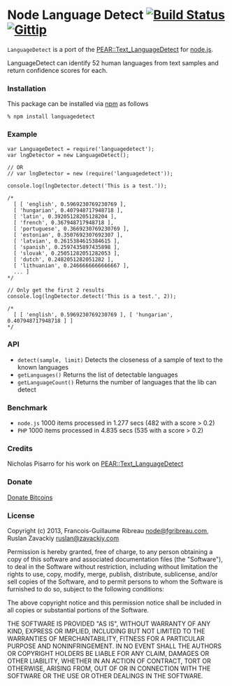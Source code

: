 # Node Language Detect [![Build Status](https://secure.travis-ci.org/FGRibreau/node-language-detect.png)](http://travis-ci.org/FGRibreau/node-language-detect) [![Gittip](http://badgr.co/gittip/fgribreau.png)](https://www.gittip.com/fgribreau/) #
`LanguageDetect` is a port of the [PEAR::Text_LanguageDetect](http://pear.php.net/package/Text_LanguageDetect) for [node.js](http://nodejs.org).

LanguageDetect can identify 52 human languages from text samples and return confidence scores for each.

### Installation

This package can be installed via [npm](http://npmjs.org/) as follows

    % npm install languagedetect

### Example
    
    var LanguageDetect = require('languagedetect');
    var lngDetector = new LanguageDetect();

    // OR
    // var lngDetector = new (require('languagedetect'));

    console.log(lngDetector.detect('This is a test.'));

    /*
      [ [ 'english', 0.5969230769230769 ],
      [ 'hungarian', 0.407948717948718 ],
      [ 'latin', 0.39205128205128204 ],
      [ 'french', 0.367948717948718 ],
      [ 'portuguese', 0.3669230769230769 ],
      [ 'estonian', 0.3507692307692307 ],
      [ 'latvian', 0.2615384615384615 ],
      [ 'spanish', 0.2597435897435898 ],
      [ 'slovak', 0.25051282051282053 ],
      [ 'dutch', 0.2482051282051282 ],
      [ 'lithuanian', 0.2466666666666667 ],
      ... ]
    */
    
    // Only get the first 2 results
    console.log(lngDetector.detect('This is a test.', 2));

    /*
      [ [ 'english', 0.5969230769230769 ], [ 'hungarian', 0.407948717948718 ] ]
    */

### API

   * `detect(sample, limit)` Detects the closeness of a sample of text to the known languages
   * `getLanguages()` Returns the list of detectable languages
   * `getLanguageCount()` Returns the number of languages that the lib can detect

### Benchmark

  * `node.js` 1000 items processed in 1.277 secs (482 with a score > 0.2)
  * `PHP` 1000 items processed in 4.835 secs (535 with a score > 0.2)

### Credits

Nicholas Pisarro for his work on [PEAR::Text_LanguageDetect](http://pear.php.net/package/Text_LanguageDetect)

### Donate
[Donate Bitcoins](https://coinbase.com/checkouts/fc3041b9d8116e0b98e7d243c4727a30)

### License

Copyright (c) 2013, Francois-Guillaume Ribreau <node@fgribreau.com>, Ruslan Zavackiy <ruslan@zavackiy.com>

Permission is hereby granted, free of charge, to any person obtaining a copy of this software and associated documentation files (the "Software"), to deal in the Software without restriction, including without limitation the rights to use, copy, modify, merge, publish, distribute, sublicense, and/or sell copies of the Software, and to permit persons to whom the Software is furnished to do so, subject to the following conditions:

The above copyright notice and this permission notice shall be included in all copies or substantial portions of the Software.

THE SOFTWARE IS PROVIDED "AS IS", WITHOUT WARRANTY OF ANY KIND, EXPRESS OR IMPLIED, INCLUDING BUT NOT LIMITED TO THE WARRANTIES OF MERCHANTABILITY, FITNESS FOR A PARTICULAR PURPOSE AND NONINFRINGEMENT. IN NO EVENT SHALL THE AUTHORS OR COPYRIGHT HOLDERS BE LIABLE FOR ANY CLAIM, DAMAGES OR OTHER LIABILITY, WHETHER IN AN ACTION OF CONTRACT, TORT OR OTHERWISE, ARISING FROM, OUT OF OR IN CONNECTION WITH THE SOFTWARE OR THE USE OR OTHER DEALINGS IN THE SOFTWARE.

